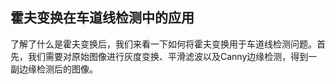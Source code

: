 ## 霍夫变换在车道线检测中的应用

了解了什么是霍夫变换后，我们来看一下如何将霍夫变换用于车道线检测问题。首先，我们需要对原始图像进行灰度变换、平滑滤波以及Canny边缘检测，得到一副边缘检测后的图像。